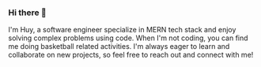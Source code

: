 ### Hi there 👋
I'm Huy, a software engineer specialize in MERN tech stack and enjoy solving complex problems using code. When I'm not coding, you can find me doing basketball related activities. I'm always eager to learn and collaborate on new projects, so feel free to reach out and connect with me!

<!--
**huy-tran49/huy-tran49** is a ✨ _special_ ✨ repository because its `README.md` (this file) appears on your GitHub profile.

Here are some ideas to get you started:

- 🔭 I’m currently working on ...
- 🌱 I’m currently learning ...
- 👯 I’m looking to collaborate on ...
- 🤔 I’m looking for help with ...
- 💬 Ask me about ...
- 📫 How to reach me: ...
- 😄 Pronouns: ...
- ⚡ Fun fact: ...
-->
